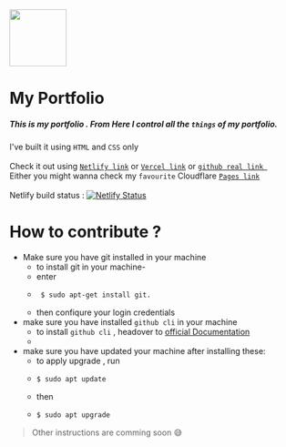 <img src="https://mahtamun-hoque-fahim.github.io/assets/media/favicon.png" height="100px" width="100px">

# My Portfolio 

##### This is my portfolio . From Here I control all the `things` of my portfolio.</br>
I've built it using `HTML` and `CSS` only <br><br>
Check it out using  [` Netlify link `](https://mahtamun.netlify.app) or [` Vercel link `](https://mahtamun.vercel.app) or [ `github real link `](https://mahtamun-hoque-fahim.github.io) </br>
Either you might wanna check my ` favourite ` Cloudflare [ ` Pages link `](https://fahim.pages.dev) </br>
<br>
Netlify build status : [![Netlify Status](https://api.netlify.com/api/v1/badges/7d0a1b7f-3e05-4dc6-8262-fdbd9b9b7e45/deploy-status)](https://app.netlify.com/sites/mahtamun/deploys)

# How to contribute ?
  - Make sure you have git installed in your machine
     - to install git in your machine-
     - enter 
     - ```bash
        $ sudo apt-get install git. 
        ```  
     - then confiqure your login credentials
  - make sure you have installed ` github cli ` in your machine
      - to install ` github cli ` , headover to [official Documentation](https://cli.github.com)
      - 
  - make sure you have updated your machine after installing these:
      - to apply upgrade , run
      - ```bash
        $ sudo apt update
        ```
      - then 
      - ```bash
        $ sudo apt upgrade
        ```
> Other instructions are comming soon :sweat_smile:
    
